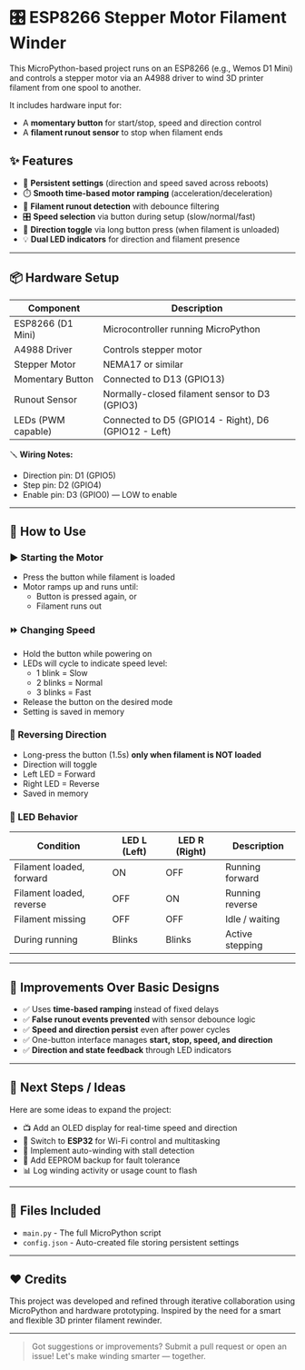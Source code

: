 # 🎛️ ESP8266 Stepper Motor Filament Winder

This MicroPython-based project runs on an ESP8266 (e.g., Wemos D1 Mini) and controls a stepper motor via an A4988 driver to wind 3D printer filament from one spool to another.

It includes hardware input for:
- A **momentary button** for start/stop, speed and direction control
- A **filament runout sensor** to stop when filament ends

## ✨ Features

- 🧠 **Persistent settings** (direction and speed saved across reboots)
- ⏱️ **Smooth time-based motor ramping** (acceleration/deceleration)
- 🧵 **Filament runout detection** with debounce filtering
- 🎛️ **Speed selection** via button during setup (slow/normal/fast)
- 🔁 **Direction toggle** via long button press (when filament is unloaded)
- 💡 **Dual LED indicators** for direction and filament presence

---

## 📦 Hardware Setup

| Component            | Description                        |
|---------------------|------------------------------------|
| ESP8266 (D1 Mini)    | Microcontroller running MicroPython |
| A4988 Driver        | Controls stepper motor             |
| Stepper Motor       | NEMA17 or similar                  |
| Momentary Button    | Connected to D13 (GPIO13)          |
| Runout Sensor       | Normally-closed filament sensor to D3 (GPIO3) |
| LEDs (PWM capable)  | Connected to D5 (GPIO14 - Right), D6 (GPIO12 - Left) |

🪛 **Wiring Notes:**
- Direction pin: D1 (GPIO5)
- Step pin: D2 (GPIO4)
- Enable pin: D3 (GPIO0) — LOW to enable

---

## 🔧 How to Use

### ▶️ Starting the Motor
- Press the button while filament is loaded
- Motor ramps up and runs until:
  - Button is pressed again, or
  - Filament runs out

### ⏩ Changing Speed
- Hold the button while powering on
- LEDs will cycle to indicate speed level:
  - 1 blink = Slow
  - 2 blinks = Normal
  - 3 blinks = Fast
- Release the button on the desired mode
- Setting is saved in memory

### 🔁 Reversing Direction
- Long-press the button (1.5s) **only when filament is NOT loaded**
- Direction will toggle
- Left LED = Forward
- Right LED = Reverse
- Saved in memory

### 🔦 LED Behavior

| Condition                | LED L (Left) | LED R (Right) | Description         |
|-------------------------|--------------|----------------|---------------------|
| Filament loaded, forward | ON           | OFF           | Running forward     |
| Filament loaded, reverse | OFF          | ON            | Running reverse     |
| Filament missing         | OFF          | OFF           | Idle / waiting      |
| During running           | Blinks       | Blinks        | Active stepping     |

---

## 🧠 Improvements Over Basic Designs

- ✅ Uses **time-based ramping** instead of fixed delays
- ✅ **False runout events prevented** with sensor debounce logic
- ✅ **Speed and direction persist** even after power cycles
- ✅ One-button interface manages **start, stop, speed, and direction**
- ✅ **Direction and state feedback** through LED indicators

---

## 🚧 Next Steps / Ideas

Here are some ideas to expand the project:
- 📺 Add an OLED display for real-time speed and direction
- 📶 Switch to **ESP32** for Wi-Fi control and multitasking
- 🔁 Implement auto-winding with stall detection
- 🧠 Add EEPROM backup for fault tolerance
- 📊 Log winding activity or usage count to flash

---

## 📁 Files Included

- `main.py` - The full MicroPython script
- `config.json` - Auto-created file storing persistent settings

---

## ❤️ Credits

This project was developed and refined through iterative collaboration using MicroPython and hardware prototyping. Inspired by the need for a smart and flexible 3D printer filament rewinder.

---

> Got suggestions or improvements? Submit a pull request or open an issue! Let's make winding smarter — together.
